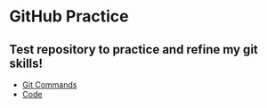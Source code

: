 # GitHub Practice

## Test repository to practice and refine my git skills!

- [Git Commands](/git_commands.md)
- [Code](/code_list.md)


